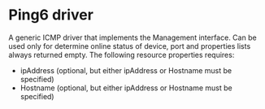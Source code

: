 # Ping6 driver

A generic ICMP driver that implements the Management interface. Can be used only for
determine online status of device, port and properties lists always returned empty. The following
resource properties requires:
* ipAddress (optional, but either ipAddress or Hostname must be specified)
* Hostname (optional, but either ipAddress or Hostname must be specified)

